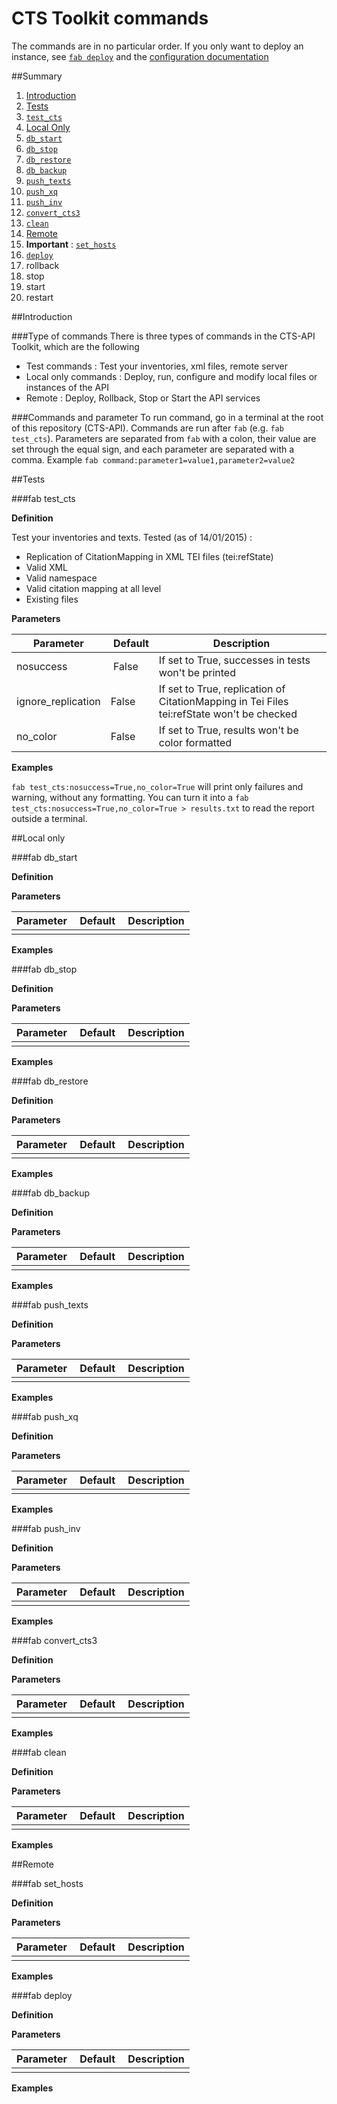 CTS Toolkit commands
===

The commands are in no particular order. If you only want to deploy an instance, see [`fab deploy`](#fab-deploy) and the [configuration documentation](./Configuration.md)

##Summary
1.	[Introduction](#introduction)
2.	[Tests](#tests)
  1. [`test_cts`](#fab-test_cts)
3.	[Local Only](#local-only)
  1. [`db_start`](db_start)
  2. [`db_stop`](#fab-db_stop)
  3. [`db_restore`](#fab-db_restore)
  4. [`db_backup`](#fab-db_backup)
  5. [`push_texts`](#fab-push_texts)
  6. [`push_xq`](#fab-push_xq)
  7. [`push_inv`](#fab-push_inv)
  8. [`convert_cts3`](#fab-convert_cts3)
  9. [`clean`](#fab-clean)
4.	[Remote](#remote)
  1. **Important** : [`set_hosts`](#fab-set_hosts)
  2. [`deploy`](#fab-deploy)
  3. rollback
  4. stop
  5. start
  6. restart

##Introduction

###Type of commands
There is three types of commands in the CTS-API Toolkit, which are the following
- Test commands : Test your inventories, xml files, remote server
- Local only commands : Deploy, run, configure and modify local files or instances of the API
- Remote : Deploy, Rollback, Stop or Start the API services

###Commands and parameter
To run command, go in a terminal at the root of this repository (CTS-API). Commands are run after `fab` (e.g. `fab test_cts`). Parameters are separated from `fab` with a colon, their value are set through the equal sign, and each parameter are separated with a comma. Example `fab command:parameter1=value1,parameter2=value2`

##Tests

###fab test_cts

**Definition**

Test your inventories and texts. Tested (as of 14/01/2015) :
- Replication of CitationMapping in XML TEI files (tei:refState)
- Valid XML
- Valid namespace
- Valid citation mapping at all level
- Existing files

**Parameters**

| Parameter          | Default | Description 
|--------------------|---------|-------------
| nosuccess          | False   | If set to True, successes in tests won't be printed
| ignore_replication | False   | If set to True, replication of CitationMapping in Tei Files tei:refState won't be checked
| no_color			 | False   | If set to True, results won't be color formatted

**Examples**

`fab test_cts:nosuccess=True,no_color=True` will print only failures and warning, without any formatting. You can turn it into a `fab test_cts:nosuccess=True,no_color=True > results.txt` to read the report outside a terminal. 

##Local only

###fab db_start

**Definition**



**Parameters**

| Parameter          | Default | Description 
|--------------------|---------|-------------
|||

**Examples**



###fab db_stop

**Definition**



**Parameters**

| Parameter          | Default | Description 
|--------------------|---------|-------------
|||

**Examples**



###fab db_restore

**Definition**



**Parameters**

| Parameter          | Default | Description 
|--------------------|---------|-------------
|||

**Examples**


###fab db_backup

**Definition**



**Parameters**

| Parameter          | Default | Description 
|--------------------|---------|-------------
|||

**Examples**



###fab push_texts

**Definition**



**Parameters**

| Parameter          | Default | Description 
|--------------------|---------|-------------
|||

**Examples**



###fab push_xq

**Definition**



**Parameters**

| Parameter          | Default | Description 
|--------------------|---------|-------------
|||

**Examples**



###fab push_inv

**Definition**



**Parameters**

| Parameter          | Default | Description 
|--------------------|---------|-------------
|||

**Examples**



###fab convert_cts3

**Definition**



**Parameters**

| Parameter          | Default | Description 
|--------------------|---------|-------------
|||

**Examples**



###fab clean

**Definition**



**Parameters**

| Parameter          | Default | Description 
|--------------------|---------|-------------
|||

**Examples**



##Remote

###fab set_hosts

**Definition**



**Parameters**

| Parameter          | Default | Description 
|--------------------|---------|-------------
|||

**Examples**



###fab deploy

**Definition**



**Parameters**

| Parameter          | Default | Description 
|--------------------|---------|-------------
|||

**Examples**


